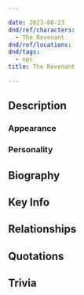 ```yaml
---

date: 2023-08-23
dnd/ref/characters:
  - The Revenant
dnd/ref/locations:
dnd/tags:
  - npc
title: The Revenant

---
```


## Description

### Appearance

### Personality

## Biography

## Key Info

## Relationships

## Quotations

## Trivia

